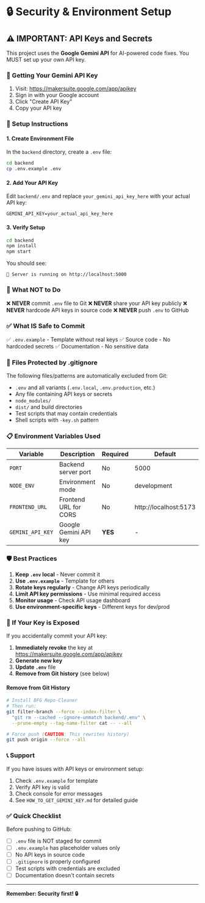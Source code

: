 # 🔒 Security & Environment Setup

## ⚠️ IMPORTANT: API Keys and Secrets

This project uses the **Google Gemini API** for AI-powered code fixes. You MUST set up your own API key.

### 🔑 Getting Your Gemini API Key

1. Visit: https://makersuite.google.com/app/apikey
2. Sign in with your Google account
3. Click "Create API Key"
4. Copy your API key

### 📝 Setup Instructions

#### 1. Create Environment File

In the `backend` directory, create a `.env` file:

```bash
cd backend
cp .env.example .env
```

#### 2. Add Your API Key

Edit `backend/.env` and replace `your_gemini_api_key_here` with your actual API key:

```env
GEMINI_API_KEY=your_actual_api_key_here
```

#### 3. Verify Setup

```bash
cd backend
npm install
npm start
```

You should see:
```
🚀 Server is running on http://localhost:5000
```

### 🚫 What NOT to Do

❌ **NEVER** commit `.env` file to Git
❌ **NEVER** share your API key publicly
❌ **NEVER** hardcode API keys in source code
❌ **NEVER** push `.env` to GitHub

### ✅ What IS Safe to Commit

✅ `.env.example` - Template without real keys
✅ Source code - No hardcoded secrets
✅ Documentation - No sensitive data

### 🔐 Files Protected by .gitignore

The following files/patterns are automatically excluded from Git:

- `.env` and all variants (`.env.local`, `.env.production`, etc.)
- Any file containing API keys or secrets
- `node_modules/`
- `dist/` and build directories
- Test scripts that may contain credentials
- Shell scripts with `-key.sh` pattern

### 📋 Environment Variables Used

| Variable | Description | Required | Default |
|----------|-------------|----------|---------|
| `PORT` | Backend server port | No | 5000 |
| `NODE_ENV` | Environment mode | No | development |
| `FRONTEND_URL` | Frontend URL for CORS | No | http://localhost:5173 |
| `GEMINI_API_KEY` | Google Gemini API key | **YES** | - |

### 🛡️ Best Practices

1. **Keep `.env` local** - Never commit it
2. **Use `.env.example`** - Template for others
3. **Rotate keys regularly** - Change API keys periodically
4. **Limit API key permissions** - Use minimal required access
5. **Monitor usage** - Check API usage dashboard
6. **Use environment-specific keys** - Different keys for dev/prod

### 🔄 If Your Key is Exposed

If you accidentally commit your API key:

1. **Immediately revoke** the key at https://makersuite.google.com/app/apikey
2. **Generate new key**
3. **Update `.env`** file
4. **Remove from Git history** (see below)

#### Remove from Git History

```bash
# Install BFG Repo-Cleaner
# Then run:
git filter-branch --force --index-filter \
  "git rm --cached --ignore-unmatch backend/.env" \
  --prune-empty --tag-name-filter cat -- --all

# Force push (CAUTION: This rewrites history)
git push origin --force --all
```

### 📞 Support

If you have issues with API keys or environment setup:

1. Check `.env.example` for template
2. Verify API key is valid
3. Check console for error messages
4. See `HOW_TO_GET_GEMINI_KEY.md` for detailed guide

### ✅ Quick Checklist

Before pushing to GitHub:

- [ ] `.env` file is NOT staged for commit
- [ ] `.env.example` has placeholder values only
- [ ] No API keys in source code
- [ ] `.gitignore` is properly configured
- [ ] Test scripts with credentials are excluded
- [ ] Documentation doesn't contain secrets

---

**Remember: Security first! 🔒**
